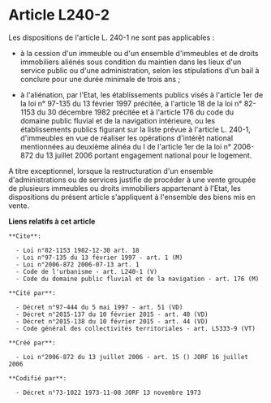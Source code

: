 # Article L240-2

Les dispositions de l'article L. 240-1 ne sont pas applicables :

- à la cession d'un immeuble ou d'un ensemble d'immeubles et de droits immobiliers aliénés sous condition du maintien dans
les lieux d'un service public ou d'une administration, selon les stipulations d'un bail à conclure pour une durée minimale de
trois ans ;

- à l'aliénation, par l'Etat, les établissements publics visés à l'article 1er de la loi n° 97-135 du 13 février 1997
précitée, à l'article 18 de la loi n° 82-1153 du 30 décembre 1982 précitée et à l'article 176 du code du domaine public
fluvial et de la navigation intérieure, ou les établissements publics figurant sur la liste prévue à l'article L. 240-1,
d'immeubles en vue de réaliser les opérations d'intérêt national mentionnées au deuxième alinéa du I de l'article 1er de la
loi n° 2006-872 du 13 juillet 2006 portant engagement national pour le logement.

A titre exceptionnel, lorsque la restructuration d'un ensemble d'administrations ou de services justifie de procéder à une
vente groupée de plusieurs immeubles ou droits immobiliers appartenant à l'Etat, les dispositions du présent article
s'appliquent à l'ensemble des biens mis en vente.

**Liens relatifs à cet article**

	**Cite**:

	  - Loi n°82-1153 1982-12-30 art. 18
	  - Loi n°97-135 du 13 février 1997 - art. 1 (M)
	  - Loi n°2006-872 2006-07-13 art. 1
	  - Code de l'urbanisme - art. L240-1 (V)
	  - Code du domaine public fluvial et de la navigation - art. 176 (M)

	**Cité par**:

	  - Décret n°97-444 du 5 mai 1997 - art. 51 (VD)
	  - Décret n°2015-137 du 10 février 2015 - art. 40 (VD)
	  - Décret n°2015-138 du 10 février 2015 - art. 44 (VD)
	  - Code général des collectivités territoriales - art. L5333-9 (VT)

	**Créé par**:

	  - Loi n°2006-872 du 13 juillet 2006 - art. 15 () JORF 16 juillet 2006

	**Codifié par**:

	  - Décret n°73-1022 1973-11-08 JORF 13 novembre 1973
